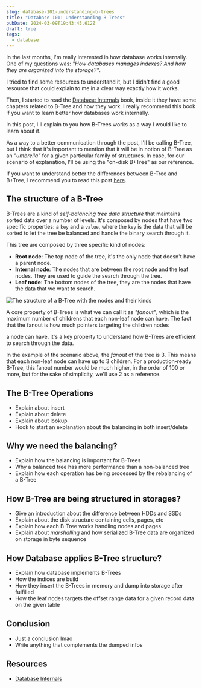 ```yaml
---
slug: database-101-understanding-b-trees
title: "Database 101: Understanding B-Trees"
pubDate: 2024-03-09T19:43:45.612Z
draft: true
tags:
  - database
---
```



In the last months, I'm really interested in how database works internally. One of my questions was: _"How databases manages indexes? And how they are organized into the storage?"_.

I tried to find some resources to understand it, but I didn't find a good resource that could explain to me in a clear way exactly how it works.

Then, I started to read the [Database Internals](https://www.databass.dev/) book, inside it they have some chapters related to B-Tree and how they work. I really recommend this book if you want to learn better how databases work internally.

In this post, I'll explain to you how B-Trees works as a way I would like to learn about it.

As a way to a better communication through the post, I'll be calling B-Tree, but I think that it's important to mention that it will be in notion of B-Tree as an _"umbrella"_ for a given particular family of structures. In case, for our scenario of explanation, I'll be using the "on-disk B+Tree" as our reference.

If you want to understand better the differences between B-Tree and B+Tree, I recommend you to read this post [here](https://www.geeksforgeeks.org/difference-between-b-tree-and-b-tree/).

## The structure of a B-Tree

B-Trees are a kind of _self-balancing tree data structure_ that maintains sorted data over a number of levels. It's composed by nodes that have two specific properties: a `key` and a `value`, where the `key` is the data that will be sorted to let the tree be balanced and handle the binary search through it.

This tree are composed by three specific kind of nodes:

- **Root node**: The top node of the tree, it's the only node that doesn't have a parent node.
- **Internal node**: The nodes that are between the root node and the leaf nodes. They are used to guide the search through the tree.
- **Leaf node**: The bottom nodes of the tree, they are the nodes that have the data that we want to search.

![The structure of a B-Tree with the nodes and their kinds](/assets/b-trees.png)

A core property of B-Trees is what we can call it as _"fanout"_, which is the maximum number of childrens that each non-leaf node can have. The fact that the fanout is how much pointers targeting the children nodes

a node can have, it's a key property to understand how B-Trees are efficient to search through the data.

In the example of the scenario above, the _fanout_ of the tree is 3. This means that each non-leaf node can have up to 3 children. For a production-ready B-Tree, this fanout number would be much higher, in the order of 100 or more, but for the sake of simplicity, we'll use 2 as a reference.

## The B-Tree Operations

- Explain about insert
- Explain about delete
- Explain about lookup
- Hook to start an explanation about the balancing in both insert/delete

## Why we need the balancing?

- Explain how the balancing is important for B-Trees
- Why a balanced tree has more performance than a non-balanced tree
- Explain how each operation has being processed by the rebalancing of a B-Tree

## How B-Tree are being structured in storages?

- Give an introduction about the difference between HDDs and SSDs
- Explain about the disk structure containing cells, pages, etc
- Explain how each B-Tree works handling nodes and pages
- Explain about _marshalling_ and how serialized B-Tree data are organized on storage in byte sequence

## How Database applies B-Tree structure?

- Explain how database implements B-Trees
- How the indices are build
- How they insert the B-Trees in memory and dump into storage after fulfilled
- How the leaf nodes targets the offset range data for a given record data on the given table

## Conclusion

- Just a conclusion lmao
- Write anything that complements the dumped infos

## Resources

- [Database Internals](https://www.databass.dev/)
